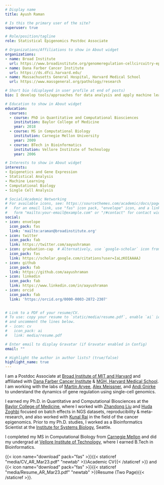 ```yaml
---
# Display name
title: Ayush Raman

# Is this the primary user of the site?
superuser: true

# Role/position/tagline
role: Statistical Epigenomics Postdoc Associate

# Organizations/Affiliations to show in About widget
organizations:
- name: Broad Institute
  url: https://www.broadinstitute.org/genomeregulation-cellcircuitry-epigenomics
- name: Dana Farber Cancer Institute
  url: https://ds.dfci.harvard.edu/
- name: Massachusetts General Hospital, Harvard Medical School
  url: https://www.massgeneral.org/pathology/research

# Short bio (displayed in user profile at end of posts)
bio: I develop tools/approaches for data analysis and apply machine learning algorithms to understand biology.

# Education to show in About widget
education:
  courses:
  - course: PhD in Quantitative and Computational Biosciences
    institution: Baylor College of Medicine
    year: 2018
  - course: MS in Computational Biology
    institution: Carnegie Mellon University
    year: 2009
  - course: BTech in Bioinformatics
    institution: Vellore Institute of Technology
    year: 2006

# Interests to show in About widget
interests:
- Epigenetics and Gene Expression
- Statistical Analysis
- Machine Learning
- Computational Biology
- Single Cell Analysis

# Social/Academic Networking
# For available icons, see: https://sourcethemes.com/academic/docs/page-builder/#icons
#   For an email link, use "fas" icon pack, "envelope" icon, and a link in the
#   form "mailto:your-email@example.com" or "/#contact" for contact widget.
social:
- icon: envelope
  icon_pack: fas
  link: 'mailto:araman@broadinstitute.org'
- icon: twitter
  icon_pack: fab
  link: https://twitter.com/aayushraman
- icon: graduation-cap  # Alternatively, use `google-scholar` icon from `ai` icon pack
  icon_pack: fas
  link: https://scholar.google.com/citations?user=IaLzKOIAAAAJ
- icon: github
  icon_pack: fab
  link: https://github.com/aayushraman
- icon: linkedin
  icon_pack: fab
  link: https://www.linkedin.com/in/aayushraman
- icon: orcid
  icon_pack: fab
  link: 'https://orcid.org/0000-0003-2872-2307'
 

# Link to a PDF of your resume/CV.
# To use: copy your resume to `static/media/resume.pdf`, enable `ai` icons in `params.toml`, 
# and uncomment the lines below.
# - icon: cv
#   icon_pack: ai
#   link: media/resume.pdf

# Enter email to display Gravatar (if Gravatar enabled in Config)
email: ""

# Highlight the author in author lists? (true/false)
highlight_name: true
---
```


I am a Postdoc Associate at [Broad Institute of MIT and Harvard](https://broadinstitute.org/) and affiliated with [Dana Farber Cancer Institute](https://ds.dfci.harvard.edu/) & [MGH, Harvard Medical School](https://www.massgeneral.org/pathology/research). I am working with the labs of [Martin Aryee](https://aryee.mgh.harvard.edu/), [Alex Meissner](https://hscrb.harvard.edu/people/alexander-meissner/), and [Andi Gnirke](https://www.broadinstitute.org/epigenomics/team) to understand the dynamics of gene regulation using single-cell genomics.  

I earned my Ph.D. in Quantitative and Computational Biosciences at the [Baylor College of Medicine](https://www.bcm.edu/education/graduate-school-of-biomedical-sciences/programs/quantitative-computational-biosciences), where I worked with [Zhandong Liu](http://liuzlab.org/) and [Huda Zoghbi](https://www.bcm.edu/research/labs-and-centers/faculty-labs/huda-zoghbi-lab) focused on batch effects in NGS datasets, reproducibility & meta-research, and also worked with [Kunal Rai](https://www.mdanderson.org/research/departments-labs-institutes/labs/rai-laboratory.html) in the field of the cancer epigenomics. Prior to my Ph.D. studies, I worked as a Bioinformatics Scientist at the [Institute for Systems Biology](https://isbscience.org/), Seattle.

I completed my MS in Computational Biology from [Carnegie Mellon](https://www.cmu.edu/ms-compbio/) and did my undergrad at [Vellore Institute of Technology](https://vit.ac.in/), where I earned B.Tech in Bioinformatics.

{{< icon name="download" pack="fas" >}}{{< staticref "media/CV_AR_Mar23.pdf" "newtab" >}}Academic CV{{< /staticref >}} and    {{< icon name="download" pack="fas" >}}{{< staticref "media/Resume_AR_Mar23.pdf" "newtab" >}}Resume (Two Page){{< /staticref >}}.
